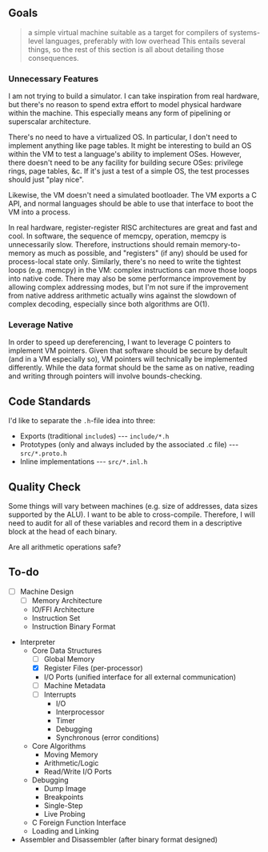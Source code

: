 ## Goals

> a simple virtual machine suitable as a target for compilers of systems-level languages, preferably with low overhead
This entails several things, so the rest of this section is all about detailing those consequences.

### Unnecessary Features

I am not trying to build a simulator.
I can take inspiration from real hardware, but there's no reason to spend extra effort to model physical hardware within the machine.
This especially means any form of pipelining or superscalar architecture.

There's no need to have a virtualized OS.
In particular, I don't need to implement anything like page tables.
It might be interesting to build an OS within the VM to test a language's ability to implement OSes.
However, there doesn't need to be any facility for building secure OSes: privilege rings, page tables, &c.
If it's just a test of a simple OS, the test processes should just "play nice".

Likewise, the VM doesn't need a simulated bootloader.
The VM exports a C API, and normal languages should be able to use that interface to boot the VM into a process.

In real hardware, register-register RISC architectures are great and fast and cool.
In software, the sequence of memcpy, operation, memcpy is unnecessarily slow.
Therefore, instructions should remain memory-to-memory as much as possible, and "registers" (if any) should be used for process-local state only.
Similarly, there's no need to write the tightest loops (e.g. memcpy) in the VM: complex instructions can move those loops into native code.
There may also be some performance improvement by allowing complex addressing modes, but I'm not sure if the improvement from native address arithmetic actually wins against the slowdown of complex decoding, especially since both algorithms are O(1).

### Leverage Native

In order to speed up dereferencing, I want to leverage C pointers to implement VM pointers.
Given that software should be secure by default (and in a VM especially so), VM pointers will technically be implemented differently.
While the data format should be the same as on native, reading and writing through pointers will involve bounds-checking.


## Code Standards

I'd like to separate the `.h`-file idea into three:
  * Exports (traditional `include`s) --- `include/*.h`
  * Prototypes (only and always included by the associated .c file) --- `src/*.proto.h`
  * Inline implementations --- `src/*.inl.h`


## Quality Check

Some things will vary between machines (e.g. size of addresses, data sizes supported by the ALU).
I want to be able to cross-compile.
Therefore, I will need to audit for all of these variables and record them in a descriptive block at the head of each binary.

Are all arithmetic operations safe?


## To-do

  * [ ] Machine Design
      * [ ] Memory Architecture
      * IO/FFI Architecture
      * Instruction Set
      * Instruction Binary Format
  * Interpreter
      * Core Data Structures
          * [ ] Global Memory
          * [x] Register Files (per-processor)
          * I/O Ports (unified interface for all external communication)
          * [ ] Machine Metadata
          * [ ] Interrupts
              * I/O
              * Interprocessor
              * Timer
              * Debugging
              * Synchronous (error conditions)
      * Core Algorithms
          * Moving Memory
          * Arithmetic/Logic
          * Read/Write I/O Ports
      * Debugging
          * Dump Image
          * Breakpoints
          * Single-Step
          * Live Probing
      * C Foreign Function Interface
      * Loading and Linking
  * Assembler and Disassembler (after binary format designed)
